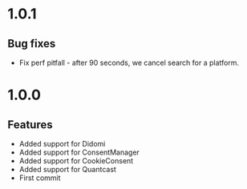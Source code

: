 # 1.0.1

## Bug fixes

  - Fix perf pitfall - after 90 seconds, we cancel search for a platform.
  
# 1.0.0

## Features

  - Added support for Didomi
  - Added support for ConsentManager
  - Added support for CookieConsent
  - Added support for Quantcast
  - First commit
